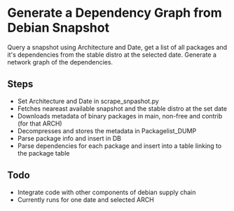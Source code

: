 # Generate a Dependency Graph from Debian Snapshot

Query a snapshot using Architecture and Date, get a list of all packages and it's dependencies from the stable distro at the selected date.
Generate a network graph of the dependencies.

## Steps

- Set Architecture and Date in scrape_snpashot.py
- Fetches neareast available snapshot and the stable distro at the set date
- Downloads metadata of binary packages in main, non-free and contrib (for that ARCH)
- Decompresses and stores the metadata in Packagelist_DUMP
- Parse package info and insert in DB
- Parse dependencies for each package and insert into a table linking to the package table

## Todo

- Integrate code with other components of debian supply chain
- Currently runs for one date and selected ARCH